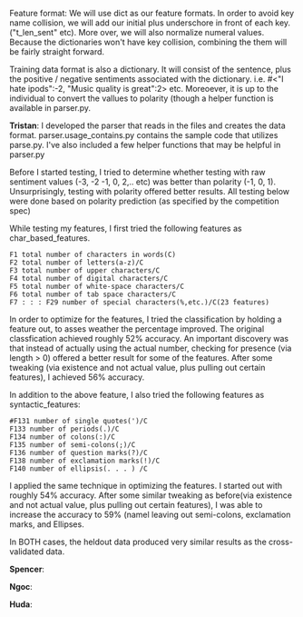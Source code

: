 Feature format:
We will use dict as our feature formats. In order to avoid key name collision, we will add our initial plus underschore in front of each key. ("t_len_sent" etc). More over, we will also normalize numeral values. Because the dictionaries won't have key collision, combining the them will be fairly straight forward.

Training data format is also a dictionary. It will consist of the sentence, plus the positive / negative sentiments associated with the dictionary. i.e. #<"I hate ipods":-2, "Music quality is great":2> etc. Moreoever, it is up to the individual to convert the vallues to polarity (though a helper function is available in parser.py.


**Tristan**:
I developed the parser that reads in the files and creates the data format. parser.usage_contains.py contains the sample code that utilizes parse.py. I've also included a few helper functions that may be helpful in parser.py

Before I started testing, I tried to determine whether testing with raw sentiment values (-3, -2 -1, 0, 2,.. etc) was better than polarity (-1, 0, 1). Unsurprisingly, testing with polarity offered better results. All testing below were done based on polarity prediction (as specified by the competition spec)

While testing my features, I first tried the following features as char_based_features.

    F1 total number of characters in words(C)
    F2 total number of letters(a-z)/C
    F3 total number of upper characters/C
    F4 total number of digital characters/C
    F5 total number of white-space characters/C
    F6 total number of tab space characters/C
    F7 : : : F29 number of special characters(%,etc.)/C(23 features)
    
In order to optimize for the features, I tried the classification by holding a feature out, to asses weather the percentage improved. The original classfication achieved roughly 52% accuracy. An important discovery was that instead of actually using the actual number, checking for presence (via length > 0) offered a better result for some of the features. After some tweaking (via existence and not actual value, plus pulling out certain features), I achieved 56% accuracy.

In addition to the above feature, I also tried the following features as syntactic_features:

    #F131 number of single quotes(')/C
    F133 number of periods(.)/C
    F134 number of colons(:)/C
    F135 number of semi-colons(;)/C
    F136 number of question marks(?)/C
    F138 number of exclamation marks(!)/C
    F140 number of ellipsis(. . . ) /C
    
I applied the same technique in optimizing the features. I started out with roughly 54% accuracy. After some similar tweaking as before(via existence and not actual value, plus pulling out certain features),  I was able to increase the accuracy to 59% (namel leaving out semi-colons, exclamation marks, and Ellipses.

In BOTH cases, the heldout data produced very similar results as the cross-validated data.

**Spencer**:

**Ngoc**:

**Huda**:

